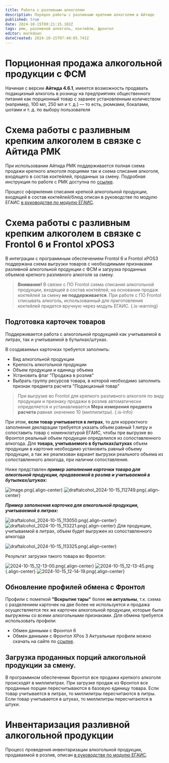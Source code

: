 ```yaml
---
title: Работа с разливным алкоголем
description: Порядок работы с разливным крепким алкоголем в Айтиде
published: true
date: 2024-10-15T09:21:15.102Z
tags: рмк, разливной алкоголь, коктейли, фронтол
editor: markdown
dateCreated: 2024-10-15T07:40:05.743Z
---
```


# Порционная продажа алкогольной продукции с ФСМ
Начиная с версии **Айтида 4.6.1**, имеется возможность продавать подакцизный алкоголь в розницу на предприятиях общественного питания как порционный товар с заранее установленным количеством (например, 100 мл, 250 мл и т. д.) — то есть, рюмками, бокалами, шотами и т. д. по выбору пользователя

# Схема работы с разливным крепким алкоголем в связке с Айтида РМК
При использовании Айтида РМК поддерживается полная схема продажи крепкого алкоголя порциями так и схема списания алкоголя, входящего в состав коктейлей, проданных за смену.
Подробная инструкция по работе с РМК доступна по [ссылке](/rmk/working#разливные-напитки-с-фсм-крепкий-алкоголь).

Процесс оформления списания крепкой алкогольной продукции, входящей в состав коктейлей/блюд описан в руководстве по модулю ЕГАИС [в руководстве по модулю ЕГАИС](/egais/working#отправка-актов-списания-продукции-в-егаис).

# Схема работы с разливным крепким алкоголем в связке с Frontol 6 и Frontol xPOS3

В интеграции с программным обеспечением Frontol 6 и Frontol xPOS3 поддержана схема выгрузки товаров с необходимыми признаками разливной алкогольной продукции с ФСМ и загрузка проданных объемов крепкого разливного алкоголя за смену.

> **Внимание!** В связке с ПО Frontol схема списания алкогольной продукции, входящей в состав коктейлей, на основании продаж коктейлей за смену **не поддерживается**. При работе с ПО Frontol списывать алкоголь, использованный для приготовления коктейлей придется вручную через модуль ЕГАИС.
{.is-warning}

## Подготовка карточек товаров
Поддерживается работа с алкогольной продукцией как учитываемой в литрах, так и учитываемой в бутылках/штуках.

В создаваемых карточках требуется заполнить:
- Вид алкогольной продукции
- Крепость алкогольной продукции
- Объем продукции и единицу объема
- Установить флаг "Продажа в розлив"
- Выбрать группу ресурсов товара, в которой необходимо заполнить признак предмета расчета "Подакцизный товар"

> При выгрузке во Frontol для крепкого разливного алкоголя по виду продукции и признаку продажи в розлив автоматически определяется и устанавливается **Мера измерения предмета расчета** равная значению 10 (миллилитры).
{.is-info}

При этом, **если товар учитывается в литрах**, то для корректного заполнения декларации требуется указать объем равный 1 литру и сопоставить товар с номенклатурой ЕГАИС, чтобы при выгрузке во Фронтол реальный объем продукции определился из сопоставленного алкогода.
Для **товара, учитываемого в бутылках/штуках** объем продукции в карточке необходимо установить  равный объему продукции, а так же реализован вариант выгрузки реального объема из сопоставленного алкогода, при наличии сопоставления.

Ниже представлен ***пример заполнения карточки товара для алкогльной продукции, продаваемой в розлив и учитываемой в бутылках/штуках:***

![image.png](/images/egais/draftalcohol/image.png){.align-center}
![draftalcohol_2024-10-15_112749.png](/images/egais/draftalcohol/draftalcohol_2024-10-15_112749.png){.align-center}

***Пример заполнения карточка для алкогольной продукции, учитываемой в литрах:***

![draftalcohol_2024-10-15_113050.png](/images/egais/draftalcohol/draftalcohol_2024-10-15_113050.png){.align-center}
![draftalcohol_2024-10-15_113221.png](/images/egais/draftalcohol/draftalcohol_2024-10-15_113221.png){.align-center}
Для продукции, учитываемой в литрах, объем будет выгружен из сопоставленного алкогода

![draftalcohol_2024-10-15_113325.png](/images/egais/draftalcohol/draftalcohol_2024-10-15_113325.png){.align-center}

Результат загрузки такого товара во Фронтол:

![2024-10-15_12-13-00.png](/images/egais/draftalcohol/2024-10-15_12-13-00.png){.align-center}
![2024-10-15_12-13-45.png](/images/egais/draftalcohol/2024-10-15_12-13-45.png){.align-center}
![2024-10-15_12-14-19.png](/images/egais/draftalcohol/2024-10-15_12-14-19.png){.align-center}

## Обновление профилей обмена с Фронтол
Профили с пометкой **"Вскрытие тары"** более **не актуальны**, т.к. схема с разделением карточек на две более не используется и продажа осуществляется тех же карточек алкогольной продукции, которые были выгружены со всеми алкогольными признаками.
Для обмена требуется использовать профили:
- Обмен данными с Фронтол 6
- Обмен данными с Фронтол XPos 3
Актуальные профили можно скачать на сайте по [ссылке](https://itida.ru/obnovleniya-i-profili/profili-oborudovaniya-algoritmy-parametry-i-funktsii).

## Загрузка проданных порций алкогольной продукции за смену.
В программном обеспечении Фронтол все продажи крепкого алкоголя происходят в миллилитрах. При загрузке продаж из Фронтол все проданные порции пересчитываются в базовую единицу товара. Если товар учитывается в литрах, то миллилитры пересчитаются в литры. Если товар учитывается в штуках, то миллилитры пересчитаются в штуки.

# Инвентаризация разливной алкогольной продукции

Процесс проведения инвентаризации алкогольной продукции, продаваемой в розлив, описан [в руководстве по модулю ЕГАИС](/egais/working#инвентаризация-продукции-числящейся-в-регистре-марок-егаис-для-разливного-алкоголя-общепит).